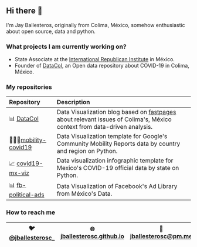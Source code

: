 ## Hi there 👋

I'm Jay Ballesteros, originally from Colima, México, somehow enthusiastic about open source, data and python.

### What projects I am currently working on?

- State Associate at the [International Republican Institute](https://www.iri.org) in México.
- Founder of [DataCol](https://datacol.com.mx), an Open data repository about COVID-19 in Colima, México. 

### My repositories

| Repository | Description |
|:---------------------------------------------------------|:---------------------------------------------------------------------------|
| 📊 [DataCol](https://github.com/jballesterosc/datacol) | Data Visualization blog based on [fastpages](https://github.com/fastai/fastpages) about relevant issues of Colima's, México context from data-driven analysis. |
| 🚌🚶‍♀️[mobility-covid19](https://github.com/jballesterosc/mobility-covid19) | Data Visualization template for Google's Community Mobility Reports data by country and region on Python. |
| 📈 [covid19-mx-viz](https://github.com/jballesterosc/covid19-mx-viz) | Data visualization infographic template for Mexico's COVID-19 official data by state on Python. |
| 📊 [fb-political-ads](https://github.com/jballesterosc/fb-political-ads) | Data Visualization of Facebook's Ad Library from México's Data. |



### How to reach me
| 🐦 [@jballesterosc_](https://twitter.com/jballesterosc_) | 🌐 [jballesterosc.github.io](https://jballesterosc.github.io) | 📧 [jballesterosc@pm.me](mailto:jballesterosc@pm.me) | 
|---|---|---|


<!--
**jballesterosc/jballesterosc** is a ✨ _special_ ✨ repository because its `README.md` (this file) appears on your GitHub profile.

Here are some ideas to get you started:

- 🔭 I’m currently working on ...
- 🌱 I’m currently learning ...
- 👯 I’m looking to collaborate on ...
- 🤔 I’m looking for help with ...
- 💬 Ask me about ...
- 📫 How to reach me: ...
- 😄 Pronouns: ...
- ⚡ Fun fact: ...
-->
